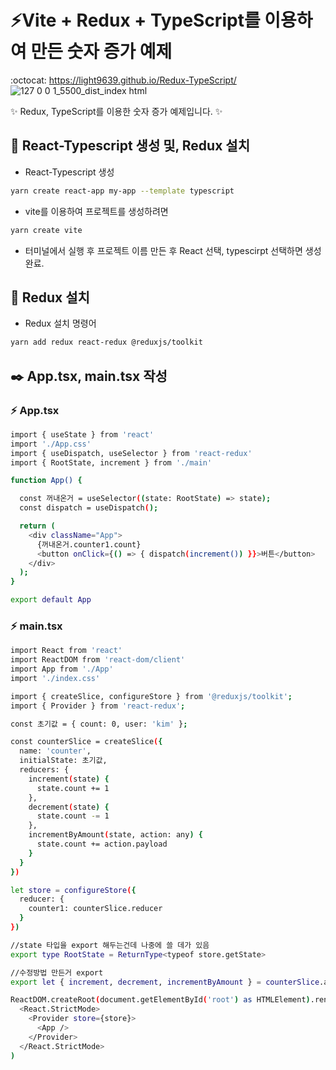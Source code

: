 # ⚡Vite + Redux + TypeScript를 이용하여 만든 숫자 증가 예제

:octocat: https://light9639.github.io/Redux-TypeScript/
![127 0 0 1_5500_dist_index html](https://user-images.githubusercontent.com/95972251/201822840-e37b018c-2b3b-486e-a661-d18a9789f96d.png)

:sparkles: Redux, TypeScript를 이용한 숫자 증가 예제입니다. :sparkles:

## :tada: React-Typescript 생성 및, Redux 설치
- React-Typescript 생성
```bash
yarn create react-app my-app --template typescript
```

- vite를 이용하여 프로젝트를 생성하려면

```bash
yarn create vite
```
- 터미널에서 실행 후 프로젝트 이름 만든 후 React 선택, typescirpt 선택하면 생성 완료.

## 🚝 Redux 설치
- Redux 설치 명령어
```bash
yarn add redux react-redux @reduxjs/toolkit 
```

## ✒️ App.tsx, main.tsx 작성
### :zap: App.tsx
```bash
import { useState } from 'react'
import './App.css'
import { useDispatch, useSelector } from 'react-redux'
import { RootState, increment } from './main'

function App() {

  const 꺼내온거 = useSelector((state: RootState) => state);
  const dispatch = useDispatch();

  return (
    <div className="App">
      {꺼내온거.counter1.count}
      <button onClick={() => { dispatch(increment()) }}>버튼</button>
    </div>
  );
}

export default App
```
### :zap: main.tsx
```bash
import React from 'react'
import ReactDOM from 'react-dom/client'
import App from './App'
import './index.css'

import { createSlice, configureStore } from '@reduxjs/toolkit';
import { Provider } from 'react-redux';

const 초기값 = { count: 0, user: 'kim' };

const counterSlice = createSlice({
  name: 'counter',
  initialState: 초기값,
  reducers: {
    increment(state) {
      state.count += 1
    },
    decrement(state) {
      state.count -= 1
    },
    incrementByAmount(state, action: any) {
      state.count += action.payload
    }
  }
})

let store = configureStore({
  reducer: {
    counter1: counterSlice.reducer
  }
})

//state 타입을 export 해두는건데 나중에 쓸 데가 있음
export type RootState = ReturnType<typeof store.getState>

//수정방법 만든거 export
export let { increment, decrement, incrementByAmount } = counterSlice.actions

ReactDOM.createRoot(document.getElementById('root') as HTMLElement).render(
  <React.StrictMode>
    <Provider store={store}>
      <App />
    </Provider>
  </React.StrictMode>
)
```
